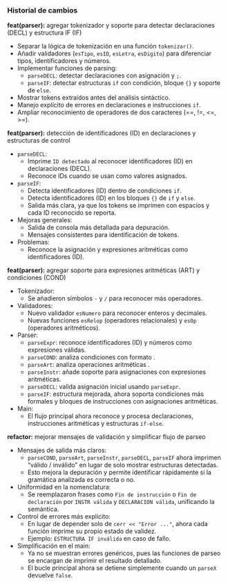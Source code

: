 ### Historial de cambios

**feat(parser):** agregar tokenizador y soporte para detectar declaraciones (DECL) y estructura IF (IF)
- Separar la lógica de tokenización en una función `tokenizar()`.
- Añadir validadores (`esTipo`, `esID`, `esLetra`, `esDigito`) para diferenciar tipos, identificadores y números.
- Implementar funciones de parsing:
  - `parseDECL`: detectar declaraciones con asignación y `;`.
  - `parseIF`: detectar estructuras `if` con condición, bloque `{}` y soporte de `else`.
- Mostrar tokens extraídos antes del análisis sintáctico.
- Manejo explícito de errores en declaraciones e instrucciones `if`.
- Ampliar reconocimiento de operadores de dos caracteres (==, !=, <=, >=).

**feat(parser):** detección de identificadores (ID) en declaraciones y estructuras de control
- `parseDECL`:
  - Imprime `ID detectado` al reconocer identificadores (ID) en declaraciones (DECL).
  - Reconoce IDs cuando se usan como valores asignados.
- `parseIF`:
  - Detecta identificadores (ID) dentro de condiciones `if`.
  - Detecta identificadores (ID) en los bloques `{}` de `if` y `else`.
  - Salida más clara, ya que los tokens se imprimen con espacios y cada ID reconocido se reporta.
- Mejoras generales:
  - Salida de consola más detallada para depuración.
  - Mensajes consistentes para identificación de tokens.
- Problemas:
  - Reconoce la asignación y expresiones aritméticas como identificadores (ID).

**feat(parser):** agregar soporte para expresiones aritméticas (ART) y condiciones (COND)
- Tokenizador:
  - Se añadieron símbolos `-` y `/` para reconocer más operadores.
- Validadores:
  - Nuevo validador `esNumero` para reconocer enteros y decimales.
  - Nuevas funciones `esRelop` (operadores relacionales) y `esOp` (operadores aritméticos).
- Parser:
  - `parseExpr`: reconoce identificadores (ID) y números como expresiones válidas.
  - `parseCOND`: analiza condiciones con formato <expr> <relop> <expr>.
  - `parseArt`: analiza operaciones aritméticas <expr> <op> <expr>.
  - `parseInstr`: añade soporte para asignaciones con expresiones aritméticas.
  - `parseDECL`: valida asignación inicial usando `parseExpr`.
  - `parseIF`: estructura mejorada, ahora soporta condiciones más formales y bloques de instrucciones con asignaciones aritméticas.
- Main:
  - El flujo principal ahora reconoce y procesa declaraciones, instrucciones aritméticas y estructuras `if-else`.

**refactor:** mejorar mensajes de validación y simplificar flujo de parseo
- Mensajes de salida más claros:
  - `parseCOND`, `parseArt`, `parseInstr`, `parseDECL`, `parseIF` ahora imprimen “válido / inválido” en lugar de solo mostrar estructuras detectadas.
  - Esto mejora la depuración y permite identificar rápidamente si la gramática analizada es correcta o no.
- Uniformidad en la nomenclatura:
  - Se reemplazaron frases como `Fin de instrucción` o `Fin de declaración` por `INSTR válida` y `DECLARACION válida`, unificando la semántica.
- Control de errores más explícito:
  - En lugar de depender solo de `cerr << "Error ..."`, ahora cada función imprime su propio estado de validez.
  - Ejemplo: `ESTRUCTURA IF inválida` en caso de fallo.
- Simplificación en el main:
  - Ya no se muestran errores genéricos, pues las funciones de parseo se encargan de imprimir el resultado detallado.
  - El bucle principal ahora se detiene simplemente cuando un `parseX` devuelve `false`.

